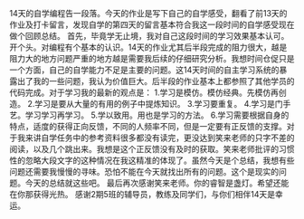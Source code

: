 14天的自学编程告一段落。今天的作业是写下自己的自学感受，翻看了前13天的作业及打卡留言，发现自学的第四天的留言基本符合我这一段时间的自学感受现在做个回顾总结。
首先，毕竟学无止境，我对自己这段时间的学习效果基本认可。开个头。对编程有个基本的认识。14天的作业尤其后半段完成的阻力很大，越是阻力大的地方问题严重的地方越是需要我后续的仔细研究分析。我想时间仓促只是一个方面，自己的自学能力不足是主要的问题。这14天时间的自主学习系统的暴露出了我的一些问题，我认为价值巨大。后半段的作业基本上都参照了其他学员的代码完成。对于学习我的最新的观点是：
1.学习是模仿。模仿经典。先模仿再创造。
2.学习是要从大量的有用的例子中提炼知识。
3.学习要重复。
4.学习是门手艺。学习学习再学习。
5.学以致用。用也是学习的方法。
6.学习需要根据自身的特点，适度的获得正向反馈，不同的人频率不同，但是一定要有正反馈的支撑。对于我来讲自学任务中的参考资料很多都没有读完，更没达到笑来老师的只字不差的阅读，以及几个跳出来。我想是这个正反馈没有及时的获取。笑来老师批评的习惯性的忽略大段文字的这种情况在我这精准的体现了。虽然今天是个总结，我想有些问题还需要我慢慢的寻味。恐怕不能在今天就找出所有的问题。这个是现实的问题。今天的总结就这些吧。
最后再次感谢笑来老师。你的睿智是盏灯。希望还能在你那获得光热。
感谢2期5班的辅导员，教练及同学们，与你们相伴14天是幸运。
